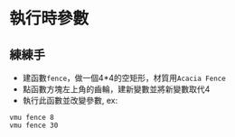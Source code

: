 # 執行時參數

## 練練手
* 建函數`fence`，做一個4*4的空矩形，材質用`Acacia Fence`
* 點函數方塊左上角的齒輪，建新變數並將新變數取代4
* 執行此函數並改變參數, ex: 
```shell
vmu fence 8
vmu fence 30
```
